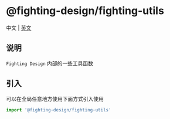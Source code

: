 # @fighting-design/fighting-utils

中文 | [英文](https://github.com/FightingDesign/fighting-design/blob/master/packages/fighting-utils/README.en-US.md)

## 说明

`Fighting Design` 内部的一些工具函数

## 引入

可以在全局任意地方使用下面方式引入使用

```ts
import '@fighting-design/fighting-utils'
```
